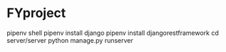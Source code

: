 # FYproject

pipenv shell
pipenv install django
pipenv install djangorestframework
cd server/server
python manage.py runserver